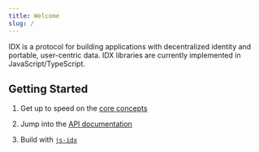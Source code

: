 ```yaml
---
title: Welcome
slug: /
---
```


IDX is a protocol for building applications with decentralized identity and portable, user-centric data. IDX libraries are currently implemented in JavaScript/TypeScript.

## Getting Started

1. Get up to speed on the [core concepts](core-concepts-dids.md)

2. Jump into the [API documentation](libs-idx.md)

3. Build with [`js-idx`](libs-idx.md)
